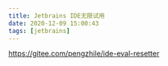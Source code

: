 ```yaml
---
title: Jetbrains IDE无限试用
date: 2020-12-09 15:00:43
tags: [jetbrains]
---
```


https://gitee.com/pengzhile/ide-eval-resetter

